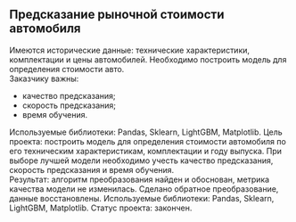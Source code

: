 ## Предсказание рыночной стоимости автомобиля
Имеются исторические данные: технические характеристики, комплектации и цены автомобилей. Необходимо построить модель для определения стоимости авто.  
Заказчику важны:
- качество предсказания;
- скорость предсказания;
- время обучения.  

Используемые библиотеки: Pandas, Sklearn, LightGBM, Matplotlib.
Цель проекта: построить модель для определения стоимости автомобиля по его техническим характеристикам, комплектации и году выпуска.  При выборе лучшей модели необходимо учесть качество предсказания, скорость предсказания и время обучения.  
Результат: алгоритм преобразования найден и обоснован, метрика качества модели не изменилась. Сделано обратное преобразование, данные восстановлены.
Используемые библиотеки: Pandas, Sklearn, LightGBM, Matplotlib.
Статус проекта: закончен.
